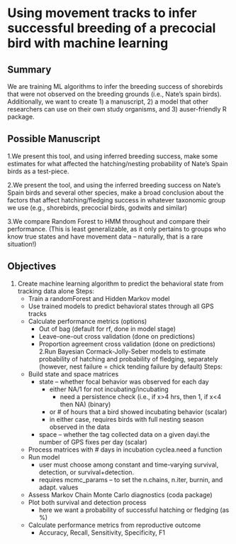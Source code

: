 # Using movement tracks to infer successful breeding of a precocial bird with machine learning

## Summary 

We are training ML algorithms to infer the breeding success of shorebirds that were not observed on the breeding grounds (i.e., Nate’s spain birds). Additionally, we want to create 1) a manuscript, 2) a model that other researchers can use on their own study organisms, and 3) auser-friendly R package.

## Possible Manuscript

1.We present this tool, and using inferred breeding success, make some estimates for what affected the hatching/nesting probability of Nate’s Spain birds as a test-piece.

2.We present the tool, and using the inferred breeding success on Nate’s Spain birds and several other species, make a broad conclusion about the factors that affect hatching/fledging success in whatever taxonomic group we use (e.g., shorebirds, precocial birds, godwits and similar)

3.We compare Random Forest to HMM throughout and compare their performance. (This is least generalizable, as it only pertains to groups who know true states and have movement data – naturally, that is a rare situation!)

## Objectives

1. Create machine learning algorithm to predict the behavioral state from tracking data alone
Steps:
   - Train a randomForest and Hidden Markov model
   - Use trained models to predict behavioral states through all GPS tracks
   - Calculate performance metrics (options)
     - Out of bag (default for rf, done in model stage)
     - Leave-one-out cross validation (done on predictions)
     - Proportion agreement cross validation (done on predictions)
2.Run Bayesian Cormack-Jolly-Seber models to estimate probability of hatching and probability of fledging, separately (however, nest failure = chick tending failure by default)
Steps:
   - Build state and space matrices
     - state – whether focal behavior was observed for each day
       - either NA/1 for not incubating/incubating  
         - need a persistence check (i.e., if x>4 hrs, then 1, if x<4 then NA) (binary)
       - or # of hours that a bird showed incubating behavior (scalar)
       - in either case, requires birds with full nesting season observed in the data
     - space – whether the tag collected data on a given dayi.the number of GPS fixes per day (scalar)
   - Process matrices with # days in incubation cyclea.need a function 
   - Run model
     - user must choose among constant and time-varying survival, detection, or survival+detection.
     - requires mcmc_params – to set the n.chains, n.iter, burnin, and adapt. values
   - Assess Markov Chain Monte Carlo diagnostics (coda package)
   - Plot both survival and detection process
     - here we want a probability of successful hatching or fledging (as %)
   - Calculate performance metrics from reproductive outcome
     - Accuracy, Recall, Sensitivity, Specificity, F1
  
## 
  
